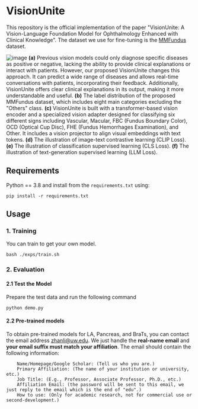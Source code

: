 # VisionUnite
This repository is the official implementation of the paper "VisionUnite: A Vision-Language Foundation Model for Ophthalmology Enhanced with Clinical Knowledge". The dataset we use for fine-tuning is the [MMFundus](https://github.com/HUANGLIZI/MMFundus) dataset.

![image](https://github.com/HUANGLIZI/VisionUnite/blob/main/VisionUnite_Manuscript.jpg)
**(a)** Previous vision models could only diagnose specific diseases as positive or negative, lacking the ability to provide clinical explanations or interact with patients. However, our proposed VisionUnite changes this approach. It can predict a wide range of diseases and allows real-time conversations with patients, incorporating their feedback. Additionally, VisionUnite offers clear clinical explanations in its output, making it more understandable and useful. **(b)** The label distribution of the proposed MMFundus dataset, which includes eight main categories excluding the "Others" class. **(c)** VisionUnite is built with a transformer-based vision encoder and a specialized vision adapter designed for classifying six different signs including Vascular, Macular, FBC (Fundus Boundary Color), OCD (Optical Cup Disc), FHE (Fundus Hemorrhages Examination), and Other. It includes a vision projector to align visual embeddings with text tokens. **(d)** The illustration of image-text contrastive learning (CLIP Loss). **(e)** The illustration of classification supervised learning (CLS Loss). **(f)** The illustration of text-generation supervised learning (LLM Loss).

## Requirements
Python == 3.8 and install from the ```requirements.txt``` using:
```angular2html
pip install -r requirements.txt
```

## Usage

### 1. Training

You can train to get your own model.

```angular2html
bash ./exps/train.sh
```

### 2. Evaluation

#### 2.1 Test the Model

Prepare the test data and run the following command
```angular2html
python demo.py
```

#### 2.2 Pre-trained models
To obtain pre-trained models for LA, Pancreas, and BraTs, you can contact the email address zhanli@uw.edu. We just handle the **real-name email** and **your email suffix must match your affiliation**. The email should contain the following information:
```angular2html
    Name/Homepage/Google Scholar: (Tell us who you are.)
    Primary Affiliation: (The name of your institution or university, etc.)
    Job Title: (E.g., Professor, Associate Professor, Ph.D., etc.)
    Affiliation Email: (the password will be sent to this email, we just reply to the email which is the end of "edu".)
    How to use: (Only for academic research, not for commercial use or second-development.)
```
